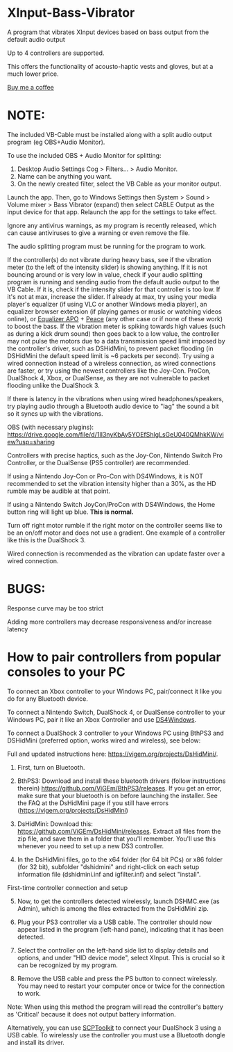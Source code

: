 # XInput-Bass-Vibrator
A program that vibrates XInput devices based on bass output from the default audio output

Up to 4 controllers are supported.

This offers the functionality of acousto-haptic vests and gloves, but at a much lower price.

[Buy me a coffee](https://www.buymeacoffee.com/sserver224)

# NOTE:
The included VB-Cable must be installed along with a split audio output program (eg OBS+Audio Monitor). 

To use the included OBS + Audio Monitor for splitting:

1. Desktop Audio Settings Cog > Filters... > Audio Monitor.
2. Name can be anything you want.
3. On the newly created filter, select the VB Cable as your monitor output.

Launch the app. Then, go to Windows Settings then System > Sound > Volume mixer > Bass Vibrator (expand) then select CABLE Output as the input device for that app. Relaunch the app for the settings to take effect.

Ignore any antivirus warnings, as my program is recently released, which can cause antiviruses to give a warning or even remove the file.

The audio splitting program must be running for the program to work.

If the controller(s) do not vibrate during heavy bass, see if the vibration meter (to the left of the intensity slider) is showing anything. If it is not bouncing around or is very low in value, check if your audio splitting program is running and sending audio from the default audio output to the VB Cable. If it is, check if the intensity slider for that controller is too low. If it's not at max, increase the slider. If already at max, try using your media player's equalizer (if using VLC or another Windows media player), an equalizer browser extension (if playing games or music or watching videos online), or [Equalizer APO](https://sourceforge.net/projects/equalizerapo/) + [Peace](https://sourceforge.net/projects/peace-equalizer-apo-extension/) (any other case or if none of these work) to boost the bass. If the vibration meter is spiking towards high values (such as during a kick drum sound) then goes back to a low value, the controller may not pulse the motors due to a data transmission speed limit imposed by the controller's driver, such as DSHidMini, to prevent packet flooding (in DSHidMini the default speed limit is ~6 packets per second). Try using a wired connection instead of a wireless connection, as wired connections are faster, or try using the newest controllers like the Joy-Con. ProCon, DualShock 4, Xbox, or DualSense, as they are not vulnerable to packet flooding unlike the DualShock 3.

If there is latency in the vibrations when using wired headphones/speakers, try playing audio through a Bluetooth audio device to "lag" the sound a bit so it syncs up with the vibrations.

OBS (with necessary plugins): https://drive.google.com/file/d/1II3nyKbAy5YOEfShlgLsGeU040QMhkKW/view?usp=sharing

Controllers with precise haptics, such as the Joy-Con, Nintendo Switch Pro Controller, or the DualSense (PS5 controller) are recommended.

If using a Nintendo Joy-Con or Pro-Con with DS4Windows, it is NOT recommended to set the vibration intensity higher than a 30%, as the HD rumble may be audible at that point.

If using a Nintendo Switch JoyCon/ProCon with DS4Windows, the Home button ring will light up blue. **This is normal.**

Turn off right motor rumble if the right motor on the controller seems like to be an on/off motor and does not use a gradient. One example of a controller like this is the DualShock 3.

Wired connection is recommended as the vibration can update faster over a wired connection.

# BUGS:

Response curve may be too strict

Adding more controllers may decrease responsiveness and/or increase latency

# How to pair controllers from popular consoles to your PC

To connect an Xbox controller to your Windows PC, pair/connect it like you do for any Bluetooth device.

To connect a Nintendo Switch, DualShock 4, or DualSense controller to your Windows PC, pair it like an Xbox Controller and use [DS4Windows](https://github.com/Ryochan7/DS4Windows).

To connect a DualShock 3 controller to your Windows PC using BthPS3 and DSHidMini (preferred option, works wired and wireless), see below:

Full and updated instructions here: https://vigem.org/projects/DsHidMini/. 

1. First, turn on Bluetooth.

2. BthPS3: Download and install these bluetooth drivers (follow instructions therein) https://github.com/ViGEm/BthPS3/releases. If you get an error, make sure that your bluetooth is on before launching the installer. See the FAQ at the DsHidMini page if you still have errors (https://vigem.org/projects/DsHidMini)

3. DsHidMini: Download this: https://github.com/ViGEm/DsHidMini/releases. Extract all files from the zip file, and save them in a folder that you'll remember. You'll use this whenever you need to set up a new DS3 controller.

4. In the DsHidMini files, go to the x64 folder (for 64 bit PCs) or x86 folder (for 32 bit), subfolder "dshidmini" and right-click on each setup information file (dshidmini.inf and igfilter.inf) and select "install".

First-time controller connection and setup

5. Now, to get the controllers detected wirelessly, launch DSHMC.exe (as Admin), which is among the files extracted from the DsHidMini zip.

6. Plug your PS3 controller via a USB cable. The controller should now appear listed in the program (left-hand pane), indicating that it has been detected.

7. Select the controller on the left-hand side list to display details and options, and under "HID device mode", select XInput. This is crucial so it can be recognized by my program.

8. Remove the USB cable and press the PS button to connect wirelessly. You may need to restart your computer once or twice for the connection to work.

Note: When using this method the program will read the controller's battery as 'Critical' because it does not output battery information.

Alternatively, you can use [SCPToolkit](https://github.com/nefarius/ScpToolkit/releases) to connect your DualShock 3 using a USB cable. To wirelessly use the controller you must use a Bluetooth dongle and install its driver. 
